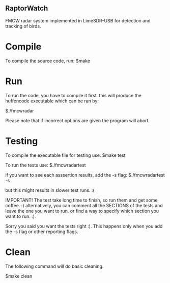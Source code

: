 ## RaptorWatch
FMCW radar system implemented in LimeSDR-USB for detection and tracking of birds.

# Compile
To compile the source code, run:
$make

# Run
To run the code, you have to compile it first. this will produce the huffencode executable which can be ran by:

$./fmcwradar <options>

Please note that if incorrect options are given the program will abort.

# Testing
To compile the executable file for testing use:
$make test 

To run the tests use:
$./fmcwradartest

if you want to see each asssertion results, add the -s flag:
$./fmcwradartest -s

but this might results in slower test runs. :(

IMPORTANT!
The test take long time to finish, so run them and get some coffee. :)
alternatively, you can comment all the SECTIONS of the tests and leave the one you want to run. or find a way to specify which section you want to run.
:).

Sorry you said you want the tests right :). 
This happens only when you add the -s flag or other reporting flags.

# Clean
The following command will do basic cleaning.

$make clean

